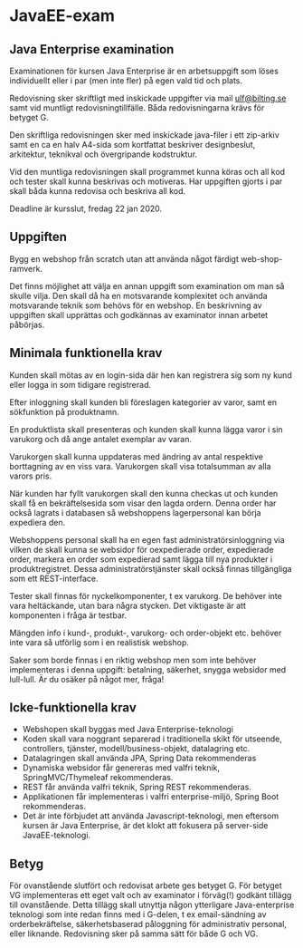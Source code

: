 # JavaEE-exam

## Java Enterprise examination
Examinationen för kursen Java Enterprise är en arbetsuppgift som löses individuellt eller i
par (men inte fler) på egen vald tid och plats.

Redovisning sker skriftligt med inskickade uppgifter via mail ulf@bilting.se samt vid muntligt
redovisningtillfälle. Båda redovisningarna krävs för betyget G.

Den skriftliga redovisningen sker med inskickade java-filer i ett zip-arkiv samt en ca en halv
A4-sida som kortfattat beskriver designbeslut, arkitektur, teknikval och övergripande
kodstruktur.

Vid den muntliga redovisningen skall programmet kunna köras och all kod och tester skall
kunna beskrivas och motiveras.
Har uppgiften gjorts i par skall båda kunna redovisa och beskriva all kod.

Deadline är kursslut, fredag 22 jan 2020.

## Uppgiften
Bygg en webshop från scratch utan att använda något färdigt web-shop-ramverk.

Det finns möjlighet att välja en annan uppgift som examination om man så skulle vilja.
Den skall då ha en motsvarande komplexitet och använda motsvarande teknik som behövs
för en webshop. En beskrivning av uppgiften skall upprättas och godkännas av examinator
innan arbetet påbörjas.

## Minimala funktionella krav
Kunden skall mötas av en login-sida där hen kan registrera sig som ny kund eller logga in som
tidigare registrerad.

Efter inloggning skall kunden bli föreslagen kategorier av varor, samt en sökfunktion på
produktnamn.

En produktlista skall presenteras och kunden skall kunna lägga varor i sin varukorg och då
ange antalet exemplar av varan.

Varukorgen skall kunna uppdateras med ändring av antal respektive borttagning av en viss
vara. Varukorgen skall visa totalsumman av alla varors pris.

När kunden har fyllt varukorgen skall den kunna checkas ut och kunden skall få en
bekräftelsesida som visar den lagda ordern. Denna order har också lagrats i databasen så
webshoppens lagerpersonal kan börja expediera den.

Webshoppens personal skall ha en egen fast administratörsinloggning via vilken de skall
kunna se websidor för oexpedierade order, expedierade order, markera en order som
expedierad samt lägga till nya produkter i produktregistret.
Dessa administratörstjänster skall också finnas tillgängliga som ett REST-interface.

Tester skall finnas för nyckelkomponenter, t ex varukorg. De behöver inte vara heltäckande,
utan bara några stycken. Det viktigaste är att komponenten i fråga är testbar.

Mängden info i kund-, produkt-, varukorg- och order-objekt etc. behöver inte vara så utförlig
som i en realistisk webshop.

Saker som borde finnas i en riktig webshop men som inte behöver implementeras i denna
uppgift: betalning, säkerhet, snygga websidor med lull-lull. Är du osäker på något mer, fråga!

## Icke-funktionella krav
* Webshopen skall byggas med Java Enterprise-teknologi
* Koden skall vara noggrant separerad i traditionella skikt för utseende, controllers,
tjänster, modell/business-objekt, datalagring etc.
* Datalagringen skall använda JPA, Spring Data rekommenderas
* Dynamiska websidor får genereras med valfri teknik, SpringMVC/Thymeleaf
rekommenderas.
* REST får använda valfri teknik, Spring REST rekommenderas.
* Applikationen får implementeras i valfri enterprise-miljö, Spring Boot
rekommenderas.
* Det är inte förbjudet att använda Javascript-teknologi, men eftersom kursen är Java
Enterprise, är det klokt att fokusera på server-side JavaEE-teknologi.

## Betyg
För ovanstående slutfört och redovisat arbete ges betyget G.
För betyget VG implementeras ett eget valt och av examinator i förväg(!)
godkänt tillägg till ovanstående. Detta tillägg skall utnyttja någon ytterligare Java-enterprise
teknologi som inte redan finns med i G-delen, t ex email-sändning av orderbekräftelse,
säkerhetsbaserad påloggning för administrativ personal, eller liknande. Redovisning sker på
samma sätt för både G och VG.
